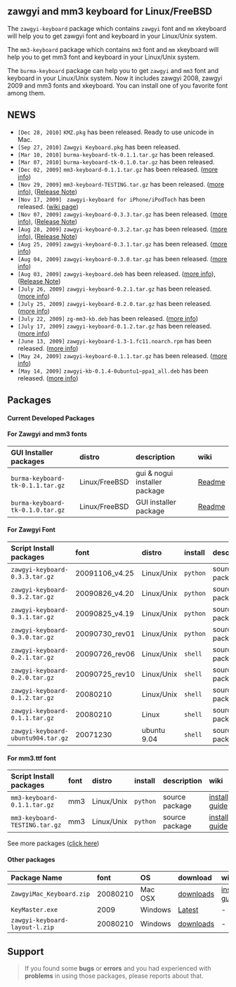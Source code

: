 ## zawgyi and mm3 keyboard for Linux/FreeBSD ##

The `zawgyi-keyboard` package which contains `zawgyi` font and `mm` xkeyboard will help you to get zawgyi font and keyboard in your Linux/Unix system.

The `mm3-keyboard` package which contains `mm3` font and `mm` xkeyboard will help you to get mm3 font and keyboard in your Linux/Unix system.

The `burma-keyboard` package can help you to get `zawgyi` and `mm3` font and keyboard in your Linux/Unix system. Now it includes zawgyi 2008, zawgyi 2009 and mm3 fonts and xkeyboard. You can install one of you favorite font among them.

## NEWS ##
  * `[Dec 28, 2010]` `KMZ.pkg` has been released. Ready to use unicode in Mac.
  * `[Sep 27, 2010]` `Zawgyi Keyboard.pkg` has been released.
  * `[Mar 10, 2010]` `burma-keyboard-tk-0.1.1.tar.gz` has been released.
  * `[Mar 07, 2010]` `burma-keyboard-tk-0.1.0.tar.gz` has been released.
  * `[Dec 02, 2009]` `mm3-keyboard-0.1.1.tar.gz` has been released. ([more info](http://code.google.com/p/zawgyi-keyboard/wiki/NEWS#mm3-keyboard-0.1.1_release))
  * `[Nov 29, 2009]` `mm3-keyboard-TESTING.tar.gz` has been released. ([more info](http://code.google.com/p/zawgyi-keyboard/wiki/NEWS#mm3-keyboard-0.1.0_(TESTING)_release)), ([Release Note](http://code.google.com/p/zawgyi-keyboard/wiki/ReleaseNotes#mm3-keyboard-0.1.0_(TESTING)_release))
  * `[Nov 17, 2009]` ` zawgyi-keyboard for iPhone/iPodToch` has been released. ([wiki page](http://code.google.com/p/zawgyi-keyboard/wiki/KeyboardoniPhone))
  * `[Nov 07, 2009]` `zawgyi-keyboard-0.3.3.tar.gz` has been released. ([more info](http://code.google.com/p/zawgyi-keyboard/wiki/NEWS#zawgyi-keyboard-0.3.3_release)), ([Release Note](http://code.google.com/p/zawgyi-keyboard/wiki/ReleaseNotes#zawgyi-keyboard-0.3.3_release))
  * `[Aug 28, 2009]` `zawgyi-keyboard-0.3.2.tar.gz` has been released. ([more info](http://code.google.com/p/zawgyi-keyboard/wiki/NEWS#zawgyi-keyboard-0.3.2_release)), ([Release Note](http://code.google.com/p/zawgyi-keyboard/wiki/ReleaseNotes#zawgyi-keyboard-0.3.2_release))
  * `[Aug 25, 2009]` `zawgyi-keyboard-0.3.1.tar.gz` has been released. ([more info](http://code.google.com/p/zawgyi-keyboard/wiki/NEWS#zawgyi-keyboard-0.3.1_release))
  * `[Aug 04, 2009]` `zawgyi-keyboard-0.3.0.tar.gz` has been released. ([more info](http://code.google.com/p/zawgyi-keyboard/wiki/NEWS#zawgyi-keyboard-0.3.0_release))
  * `[Aug 03, 2009]` `zawgyi-keyboard.deb` has been released. ([more info](http://code.google.com/p/zawgyi-keyboard/wiki/NEWS#zawgyi-keyboard(.deb)_release)), ([Release Note](http://code.google.com/p/zawgyi-keyboard/wiki/ReleaseNotes#zawgyi-keyboard(.deb)_BETA_release))
  * `[July 26, 2009]` `zawgyi-keyboard-0.2.1.tar.gz` has been released. ([more info](http://code.google.com/p/zawgyi-keyboard/wiki/NEWS#zawgyi-keyboard-0.2.1_release))
  * `[July 25, 2009]` `zawgyi-keyboard-0.2.0.tar.gz` has been released. ([more info](http://code.google.com/p/zawgyi-keyboard/wiki/NEWS#zawgyi-keyboard-0.2.0_release))
  * `[July 22, 2009]` `zg-mm3-kb.deb` has been released. ([more info](http://code.google.com/p/zawgyi-keyboard/wiki/NEWS#zg-mm3-kb_release))
  * `[July 17, 2009]` `zawgyi-keyboard-0.1.2.tar.gz` has been released. ([more info](http://code.google.com/p/zawgyi-keyboard/wiki/NEWS#zawgyi-keyboard-0.1.2_release))
  * `[June 13, 2009]` `zawgyi-keyboard-1.3-1.fc11.noarch.rpm` has been released. ([more info](http://code.google.com/p/zawgyi-keyboard/wiki/NEWS#zawgyi-keyboard-1.3-1_release))
  * `[May 24, 2009]` `zawgyi-keyboard-0.1.1.tar.gz` has been released. ([more info](http://code.google.com/p/zawgyi-keyboard/wiki/NEWS#zawgyi-keyboard-0.1.1_release))
  * `[May 14, 2009]` `zawgyi-kb-0.1.4-0ubuntu1~ppa1_all.deb` has been released. ([more info](http://code.google.com/p/zawgyi-keyboard/wiki/NEWS#zawgyi-kb_-_0.1.4_0ubuntu1~ppa1_release))



## Packages ##

#### Current Developed Packages ####

#### For Zawgyi and mm3 fonts ####

| **GUI Installer packages** | **distro** | **description** | **wiki** |
|:---------------------------|:-----------|:----------------|:---------|
| `burma-keyboard-tk-0.1.1.tar.gz` | Linux/FreeBSD | gui & nogui installer package | [Readme](http://github.com/pkhtut/burma-keyboard-tk/blob/master/README) |
| `burma-keyboard-tk-0.1.0.tar.gz` | Linux/FreeBSD | GUI installer package | [Readme](http://github.com/pkhtut/burma-keyboard-tk/blob/master/README) |



#### For Zawgyi Font ####

| **Script Install packages** | **font** | **distro** | **install** | **description** | **wiki** |
|:----------------------------|:---------|:-----------|:------------|:----------------|:---------|
| `zawgyi-keyboard-0.3.3.tar.gz` | 20091106\_v4.25 | Linux/Unix | `python`    | source package  | [install guide](http://code.google.com/p/zawgyi-keyboard/wiki/InstallGuideForPackageWithPythonScript#Guide_For_zawgyi-keyboard-0.3.x.tar.gz) |
| `zawgyi-keyboard-0.3.2.tar.gz` | 20090826\_v4.20 | Linux/Unix | `python`    | source package  | [install guide](http://code.google.com/p/zawgyi-keyboard/wiki/InstallGuideForPackageWithPythonScript#Guide_For_zawgyi-keyboard-0.3.x.tar.gz) |
| `zawgyi-keyboard-0.3.1.tar.gz` | 20090825\_v4.19 | Linux/Unix | `python`    | source package  | [install guide](http://code.google.com/p/zawgyi-keyboard/wiki/InstallGuideForPackageWithPythonScript#Guide_For_zawgyi-keyboard-0.3.x.tar.gz) |
| `zawgyi-keyboard-0.3.0.tar.gz` | 20090730\_rev01 | Linux/Unix | `python`    | source package  | [install guide](http://code.google.com/p/zawgyi-keyboard/wiki/InstallGuideForPackageWithPythonScript#Guide_For_zawgyi-keyboard-0.3.x.tar.gz) |
| `zawgyi-keyboard-0.2.1.tar.gz` | 20090726\_rev06 | Linux/Unix | `shell`     | source package  | [install guide](http://code.google.com/p/zawgyi-keyboard/wiki/InstallGuideForPackageWithShellScript#Guide_For_zawgyi-keyboard-0.2.x.tar.gz) |
| `zawgyi-keyboard-0.2.0.tar.gz` | 20090725\_rev10 | Linux/Unix | `shell`     | source package  | [install guide](http://code.google.com/p/zawgyi-keyboard/wiki/InstallGuideForPackageWithShellScript#Guide_For_zawgyi-keyboard-0.2.x.tar.gz) |
| `zawgyi-keyboard-0.1.2.tar.gz` | 20080210 | Linux/Unix | `shell`     | source package  |[install guide](http://code.google.com/p/zawgyi-keyboard/wiki/InstallGuideForPackageWithShellScript#Guide_For_zawgyi-keyboard-0.1.2.tar.gz) |
| `zawgyi-keyboard-0.1.1.tar.gz` | 20080210 | Linux      | `shell`     | source package  |[install guide](http://code.google.com/p/zawgyi-keyboard/wiki/InstallGuideForPackageWithShellScript#Guide_For_zawgyi-keyboard-0.1.1.tar.gz) |
| `zawgyi-keyboard-ubuntu904.tar.gz` | 20071230 | ubuntu 9.04 | `shell`     | source package  | [install guide](http://code.google.com/p/zawgyi-keyboard/wiki/InstallGuideForPackageWithShellScript#Guide_For_zawgyi-keyboard-ubuntu904.tar.gz) |

#### For mm3.ttf font ####

| **Script Install packages** | **font** | **distro** | **install** | **description** | **wiki** |
|:----------------------------|:---------|:-----------|:------------|:----------------|:---------|
| `mm3-keyboard-0.1.1.tar.gz` | mm3      | Linux/Unix | `python`    | source package  | [install guide](http://code.google.com/p/zawgyi-keyboard/wiki/InstallGuide4mm3Keyboard) |
| `mm3-keyboard-TESTING.tar.gz` | mm3      | Linux/Unix | `python`    | source package  | [install guide](http://code.google.com/p/zawgyi-keyboard/wiki/InstallGuide4mm3Keyboard) |


See more packages ([click here](http://code.google.com/p/zawgyi-keyboard/wiki/Packages))

#### Other packages ####
| **Package Name** | **font** | **OS** | **download** | **wiki** |
|:-----------------|:---------|:-------|:-------------|:---------|
| `ZawgyiMac_Keyboard.zip` | 20080210 | Mac OSX | [downloads](http://code.google.com/p/zawgyi-keyboard/downloads/list) |[install guide](http://code.google.com/p/zawgyi-keyboard/wiki/InstallZawgyi2008MacKeyboard) |
| `KeyMaster.exe`  | 2009     | Windows | [Latest](http://newzawgyi.googlecode.com/svn/latest/) | -        |
| `zawgyi-keyboard-layout-l.zip ` | 20080210 | Windows | [downloads](http://code.google.com/p/zawgyi-keyboard/downloads/list) | -        |



## Support ##
> If you found some **bugs** or **errors** and you had experienced with **problems** in using those packages, please reports about that.